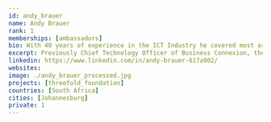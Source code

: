 ```yaml
---
id: andy_brauer
name: Andy Brauer
rank: 1
memberships: [ambassadors]
bio: With 40 years of experience in the ICT Industry he covered most areas including Electronics, Telecommunications, Software Development, Business Development, and Innovation and with roles of Executive Director, Technical Director, Chief Information Officer and Chief Technology Officer. He also served on the Meraka Advisory Panel at the Council for Scientific and Industrial research in South Africa and as an advisor to Enterprise Ireland. Previously Chief Technology Officer of Business Connexion, the largest Information and Communications technology company in Africa. Currently focused on Self Healing Technology, Deep Learning, as well an advance renewable energy. He has received Citation Awards for innovation.  His philosophy is to keep on learning. The boiling frog is a parable describing a frog being slowly boiled alive. The premise is that if a frog is put suddenly into boiling water, it will jump out, but if the frog is put in tepid water which is then brought to a boil slowly, it will not perceive the danger and will be cooked to death. ThreeFold is key in helping people and companies think ahead and not end up in hot water.
excerpt: Previously Chief Technology Officer of Business Connexion, the largest Information and Communications technology company in Africa.
linkedin: https://www.linkedin.com/in/andy-brauer-617a902/
websites: 
image: ./andy_brauer_processed.jpg
projects: [threefold_foundation]
countries: [South Africa]
cities: [Johannesburg]
private: 1
---
```



